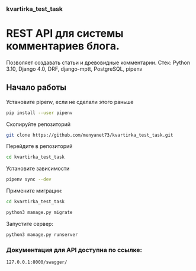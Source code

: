 ### kvartirka_test_task
# REST API для системы комментариев блога.
Позволяет создавать статьи и древовидные комментарии. 
Стек: Python 3.10, Django 4.0, DRF, django-mptt, PostgreSQL, pipenv
## Начало работы

Установите pipenv, если не сделали этого раньше

```sh
pip install --user pipenv
```

Скопируйте репозиторий

```sh
git clone https://github.com/menyanet73/kvartirka_test_task.git
```

Перейдите в репозиторий

```sh
cd kvartirka_test_task
```

Установите зависимости

```sh
pipenv sync --dev
```

Примените миграции:

```sh
cd kvartirka_test_task
```

```sh
python3 manage.py migrate
```

Запустите сервер:

```sh
python3 manage.py runserver
```

### Документация для API доступна по ссылке:
```sh
127.0.0.1:8000/swagger/
```
